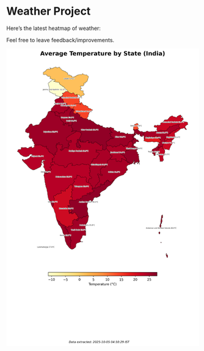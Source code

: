 # Weather Project

Here’s the latest heatmap of weather:

Feel free to leave feedback/improvements.

![India Heatmap](docs/assets/india_heatmap.png?v=E1A260)

